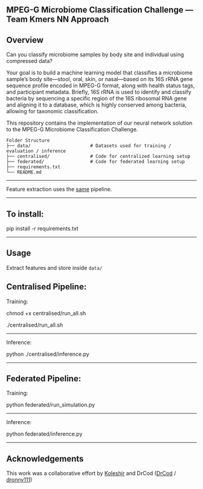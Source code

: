 MPEG-G Microbiome Classification Challenge — Team Kmers NN Approach
---


Overview
---
Can you classify microbiome samples by body site and individual using compressed data?

Your goal is to build a machine learning model that classifies a microbiome sample’s body site—stool, oral, skin, or nasal—based on its 16S rRNA gene sequence profile encoded in MPEG-G format, along with health status tags, and participant metadata. Briefly, 16S rRNA is used to identify and classify bacteria by sequencing a specific region of the 16S ribosomal RNA gene and aligning it to a database, which is highly conserved among bacteria, allowing for taxonomic classification.

This repository contains the implementation of our neural network solution to the MPEG-G Microbiome Classification Challenge. 

```
Folder Structure
├── data/                      # Datasets used for training / evaluation / inference
├── centralised/               # Code for centralized learning setup
├── federated/                 # Code for federated learning setup
├── requirements.txt            
└── README.md   
```


---

Feature extraction uses the [same](https://github.com/koleshjr/MPEG-G-Microbiome-Classification-Challenge/tree/main/data_prep) pipeline.

---

To install:
---

pip install -r requirements.txt

---

Usage
---

Extract features and store inside `data/`


Centralised Pipeline:
---

Training:


chmod +x centralised/run_all.sh


./centralised/run_all.sh

---

Inference:

python ./centralised/inference.py

---

Federated Pipeline:
---

Training:

python federated/run_simulation.py

---

Inference:

python federated/inference.py

---

## Acknowledgements


This work was a collaborative effort by [Koleshjr](https://github.com/Koleshjr) and DrCod ([DrCod](https://github.com/DrCod) / [dronny111](https://github.com/dronny111))

